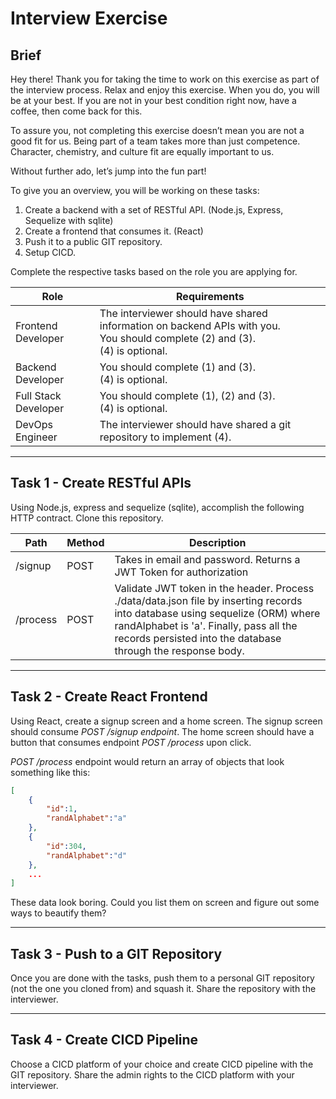 # Interview Exercise

## Brief

Hey there! Thank you for taking the time to work on this exercise as part of the interview process. Relax and enjoy this exercise. When you do, you will be at your best. If you are not in your best condition right now, have a coffee, then come back for this.

To assure you, not completing this exercise doesn’t mean you are not a good fit for us. Being part of a team takes more than just competence. Character, chemistry, and culture fit are equally important to us.

Without further ado, let’s jump into the fun part!

To give you an overview, you will be working on these tasks:

1. Create a backend with a set of RESTful API. (Node.js, Express, Sequelize with sqlite)
2. Create a frontend that consumes it. (React)
3. Push it to a public GIT repository.
4. Setup CICD.

Complete the respective tasks based on the role you are applying for.

| Role                 | Requirements                                                                                                                       |
| -------------------- | ---------------------------------------------------------------------------------------------------------------------------------- |
| Frontend Developer   | The interviewer should have shared information on backend APIs with you. <br>You should complete (2) and (3). <br>(4) is optional. |
| Backend Developer    | You should complete (1) and (3). <br> (4) is optional.                                                                             |
| Full Stack Developer | You should complete (1), (2) and (3).<br>(4) is optional.                                                                          |
| DevOps Engineer      | The interviewer should have shared a git repository to implement (4).                                                              |

---

## Task 1 - Create RESTful APIs

Using Node.js, express and sequelize (sqlite), accomplish the following HTTP contract. Clone this repository.

| Path     | Method | Description                                                                                                                                                                                                                              |
| -------- | ------ | ---------------------------------------------------------------------------------------------------------------------------------------------------------------------------------------------------------------------------------------- |
| /signup  | POST   | Takes in email and password. Returns a JWT Token for authorization                                                                                                                                                                       |
| /process | POST   | Validate JWT token in the header. Process ./data/data.json file by inserting records into database using sequelize (ORM) where randAlphabet is 'a'. Finally, pass all the records persisted into the database through the response body. |

---

## Task 2 - Create React Frontend

Using React, create a signup screen and a home screen. The signup screen should consume _POST /signup endpoint_. The home screen should have a button that consumes endpoint _POST /process_ upon click.

_POST /process_ endpoint would return an array of objects that look something like this:

```json
[
    {
        "id":1,
        "randAlphabet":"a"
    },
    {
        "id":304,
        "randAlphabet":"d"
    },
    ...
]
```

These data look boring. Could you list them on screen and figure out some ways to beautify them?

---

## Task 3 - Push to a GIT Repository

Once you are done with the tasks, push them to a personal GIT repository (not the one you cloned from) and squash it. Share the repository with the interviewer.

---

## Task 4 - Create CICD Pipeline

Choose a CICD platform of your choice and create CICD pipeline with the GIT repository. Share the admin rights to the CICD platform with your interviewer.
